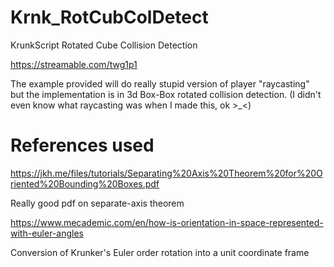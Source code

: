 # Krnk_RotCubColDetect
KrunkScript Rotated Cube Collision Detection

https://streamable.com/twg1p1

The example provided will do really stupid version of player "raycasting" but the implementation is in 3d Box-Box rotated collision detection. (I didn't even know what raycasting was when I made this, ok >_<)

# References used
https://jkh.me/files/tutorials/Separating%20Axis%20Theorem%20for%20Oriented%20Bounding%20Boxes.pdf

Really good pdf on separate-axis theorem

https://www.mecademic.com/en/how-is-orientation-in-space-represented-with-euler-angles

Conversion of Krunker's Euler order rotation into a unit coordinate frame